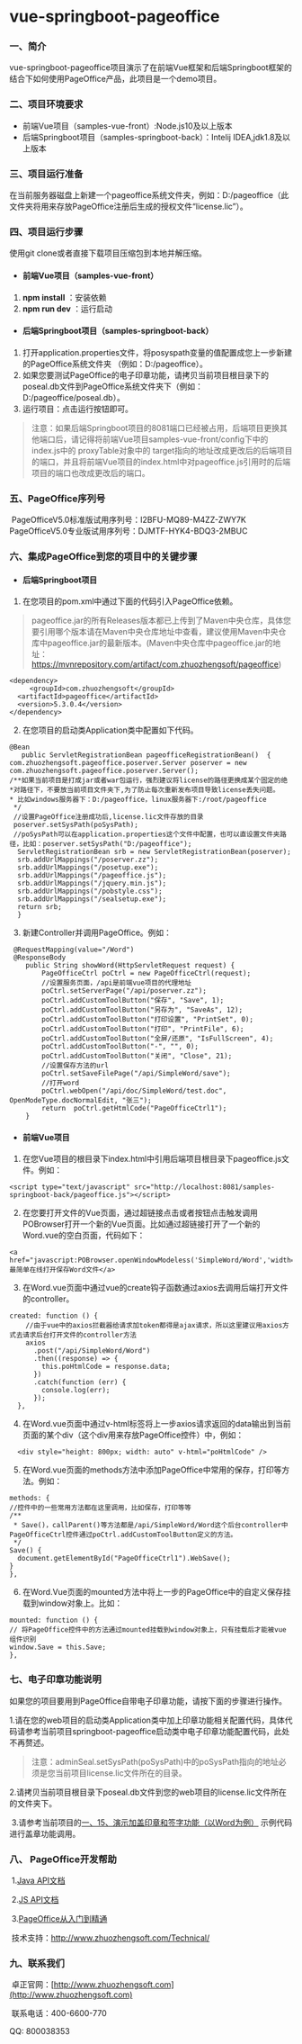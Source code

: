 # vue-springboot-pageoffice
### 一、简介

​       vue-springboot-pageoffice项目演示了在前端Vue框架和后端Springboot框架的结合下如何使用PageOffice产品，此项目是一个demo项目。

### 二、项目环境要求

- 前端Vue项目（samples-vue-front）:Node.js10及以上版本
- 后端Springboot项目（samples-springboot-back）：Intelij IDEA,jdk1.8及以上版本

### 三、项目运行准备

   在当前服务器磁盘上新建一个pageoffice系统文件夹，例如：D:/pageoffice（此文件夹将用来存放PageOffice注册后生成的授权文件“license.lic”）。

### 四、项目运行步骤

使用git clone或者直接下载项目压缩包到本地并解压缩。

- #### 前端Vue项目（samples-vue-front）

1. **npm install** ：安装依赖
2. **npm run dev** ：运行启动

- #### 后端Springboot项目（samples-springboot-back）

1. 打开application.properties文件，将posyspath变量的值配置成您上一步新建的PageOffice系统文件夹  （例如：D:/pageoffice）。
2. 如果您要测试PageOffice的电子印章功能，请拷贝当前项目根目录下的poseal.db文件到PageOffice系统文件夹下（例如：D:/pageoffice/poseal.db）。
3. 运行项目：点击运行按钮即可。

> 注意：如果后端Springboot项目的8081端口已经被占用，后端项目更换其他端口后，请记得将前端Vue项目samples-vue-front/config下中的index.js中的 proxyTable对象中的 target指向的地址改成更改后的后端项目的端口，并且将前端Vue项目的index.html中对pageoffice.js引用时的后端项目的端口也改成更改后的端口。

### 五、PageOffice序列号

​     PageOfficeV5.0标准版试用序列号：I2BFU-MQ89-M4ZZ-ZWY7K           
​     PageOfficeV5.0专业版试用序列号：DJMTF-HYK4-BDQ3-2MBUC

### 六、集成PageOffice到您的项目中的关键步骤

- #### 后端Springboot项目

1. 在您项目的pom.xml中通过下面的代码引入PageOffice依赖。

> pageoffice.jar的所有Releases版本都已上传到了Maven中央仓库，具体您要引用哪个版本请在Maven中央仓库地址中查看，建议使用Maven中央仓库中pageoffice.jar的最新版本。(Maven中央仓库中pageoffice.jar的地址：https://mvnrepository.com/artifact/com.zhuozhengsoft/pageoffice)

```
<dependency>
     <groupId>com.zhuozhengsoft</groupId>   
  <artifactId>pageoffice</artifactId>   
  <version>5.3.0.4</version>
</dependency>
```

2. 在您项目的启动类Application类中配置如下代码。

```
@Bean
   public ServletRegistrationBean pageofficeRegistrationBean()  {
com.zhuozhengsoft.pageoffice.poserver.Server poserver = new com.zhuozhengsoft.pageoffice.poserver.Server();
/**如果当前项目是打成jar或者war包运行，强烈建议将license的路径更换成某个固定的绝
*对路径下，不要放当前项目文件夹下,为了防止每次重新发布项目导致license丢失问题。
* 比如windows服务器下：D:/pageoffice，linux服务器下:/root/pageoffice
 */
 //设置PageOffice注册成功后,license.lic文件存放的目录
 poserver.setSysPath(poSysPath);
 //poSysPath可以在application.properties这个文件中配置，也可以直设置文件夹路径，比如：poserver.setSysPath("D:/pageoffice");
  ServletRegistrationBean srb = new ServletRegistrationBean(poserver);
  srb.addUrlMappings("/poserver.zz");
  srb.addUrlMappings("/posetup.exe");
  srb.addUrlMappings("/pageoffice.js");
  srb.addUrlMappings("/jquery.min.js");
  srb.addUrlMappings("/pobstyle.css");
  srb.addUrlMappings("/sealsetup.exe");
  return srb;
  }
```

3. 新建Controller并调用PageOffice。例如：

```
 @RequestMapping(value="/Word")
 @ResponseBody
    public String showWord(HttpServletRequest request) {
        PageOfficeCtrl poCtrl = new PageOfficeCtrl(request);
        //设置服务页面，/api是前端vue项目的代理地址
        poCtrl.setServerPage("/api/poserver.zz");
        poCtrl.addCustomToolButton("保存", "Save", 1);
        poCtrl.addCustomToolButton("另存为", "SaveAs", 12);
        poCtrl.addCustomToolButton("打印设置", "PrintSet", 0);
        poCtrl.addCustomToolButton("打印", "PrintFile", 6);
        poCtrl.addCustomToolButton("全屏/还原", "IsFullScreen", 4);
        poCtrl.addCustomToolButton("-", "", 0);
        poCtrl.addCustomToolButton("关闭", "Close", 21);
        //设置保存方法的url
        poCtrl.setSaveFilePage("/api/SimpleWord/save");
        //打开word
        poCtrl.webOpen("/api/doc/SimpleWord/test.doc", OpenModeType.docNormalEdit, "张三");
        return  poCtrl.getHtmlCode("PageOfficeCtrl1");
    }
```
- #### 前端Vue项目

1.  在您Vue项目的根目录下index.html中引用后端项目根目录下pageoffice.js文件。例如：

<!--注意：8081是后端项目端口号，samples-springboot-back是项目名称，这些都不是固定死的，根据您后端项目的具体地址具体引用即可。如何判断当前pageoffice.js的引用地址是否正确呢？方法是可以将这个引用pageoffice.js的url地址直接粘贴到浏览器地址栏，如果提示能正确下载到这个js文件，则说明引用地址正确。-->

```
<script type="text/javascript" src="http://localhost:8081/samples-springboot-back/pageoffice.js"></script>
```

2. 在您要打开文件的Vue页面，通过超链接点击或者按钮点击触发调用POBrowser打开一个新的Vue页面。比如通过超链接打开了一个新的Word.vue的空白页面，代码如下：

```
<a href="javascript:POBrowser.openWindowModeless('SimpleWord/Word','width=1150px;height=900px;');">最简单在线打开保存Word文件</a>
```

3. 在Word.vue页面中通过vue的create钩子函数通过axios去调用后端打开文件的controller。

```vue
created: function () {
    //由于vue中的axios拦截器给请求加token都得是ajax请求，所以这里建议用axios方式去请求后台打开文件的controller方法
    axios
      .post("/api/SimpleWord/Word")
      .then((response) => {
        this.poHtmlCode = response.data;
      })
      .catch(function (err) {
        console.log(err);
      });
  },
```
4. 在Word.vue页面中通过v-html标签将上一步axios请求返回的data输出到当前页面的某个div（这个div用来存放PageOffice控件）中，例如：

```
  <div style="height: 800px; width: auto" v-html="poHtmlCode" />
```

5. 在Word.vue页面的methods方法中添加PageOffice中常用的保存，打印等方法。例如：

```vue
methods: {
//控件中的一些常用方法都在这里调用，比如保存，打印等等
/**
 * Save()，callParent()等方法都是/api/SimpleWord/Word这个后台controller中PageOfficeCtrl控件通过poCtrl.addCustomToolButton定义的方法。
 */
Save() {
  document.getElementById("PageOfficeCtrl1").WebSave();
}
},
```

6. 在Word.Vue页面的mounted方法中将上一步的PageOffice中的自定义保存挂载到window对象上。比如：

```vue
mounted: function () {
// 将PageOffice控件中的方法通过mounted挂载到window对象上，只有挂载后才能被vue组件识别
window.Save = this.Save;
},
```
### 七、电子印章功能说明

​     如果您的项目要用到PageOffice自带电子印章功能，请按下面的步骤进行操作。

​     1.请在您的web项目的启动类Application类中加上印章功能相关配置代码，具体代码请参考当前项目springboot-pageoffice启动类中电子印章功能配置代码，此处不再赘述。

> ​    注意：adminSeal.setSysPath(poSysPath)中的poSysPath指向的地址必须是您当前项目license.lic文件所在的目录。

​    2.请拷贝当前项目根目录下poseal.db文件到您的web项目的license.lic文件所在的文件夹下。

​    3.请参考当前项目的[一、15、演示加盖印章和签字功能（以Word为例）](http://localhost:8080/InsertSeal/index)  示例代码进行盖章功能调用。

### 八、 PageOffice开发帮助

​     1.[Java API文档](http://www.zhuozhengsoft.com/help/java3/index.html) 

​     2.[JS API文档](http://www.zhuozhengsoft.com/help/js3/index.html)  

​     3.[PageOffice从入门到精通](https://www.kancloud.cn/pageoffice_course_group/pageoffice_course/646953)

​     技术支持：http://www.zhuozhengsoft.com/Technical/

### 九、联系我们

​   卓正官网：[http://www.zhuozhengsoft.com](http://www.zhuozhengsoft.com)

​   联系电话：400-6600-770  

   QQ: 800038353